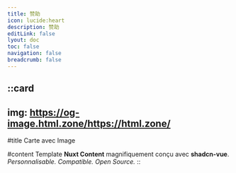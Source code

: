 ```yaml
---
title: 赞助
icon: lucide:heart
description: 赞助
editLink: false
lyout: doc
toc: false
navigation: false
breadcrumb: false
---
```


::card
---
img: https://og-image.html.zone/https://html.zone/
---
#title
Carte avec Image

#content
Template **Nuxt Content** magnifiquement conçu avec **shadcn-vue**. _Personnalisable. Compatible. Open Source._
::
